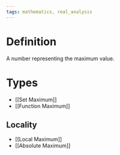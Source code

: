 ```yaml
---
tags: mathematics, real_analysis
---
```


# Definition

A number representing the maximum value.

# Types
- [[Set Maximum]]
- [[Function Maximum]]

## Locality
- [[Local Maximum]]
- [[Absolute Maximum]]